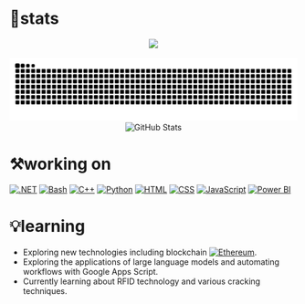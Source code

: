 # 🌋stats

<p align="center">
  <img src="https://komarev.com/ghpvc/?username=0x6r1an0y&style=for-the-badge&color=brightgreen&label=PROFILE+VIEWS"></h1>
</p>

<picture>
  <source media="(prefers-color-scheme: dark)" srcset="https://raw.githubusercontent.com/0x6r1an0y/0x6r1an0y/output/github-contribution-grid-snake-dark.svg">
  <source media="(prefers-color-scheme: light)" srcset="https://raw.githubusercontent.com/0x6r1an0y/0x6r1an0y/output/github-contribution-grid-snake.svg">
  <img alt="github contribution grid snake animation" src="https://raw.githubusercontent.com/0x6r1an0y/0x6r1an0y/output/github-contribution-grid-snake.svg">
</picture>

<div align="center">
  <img  alt="GitHub Stats" src="https://github-readme-stats.vercel.app/api?username=0x6r1an0y&show_icons=true&theme=dracula&hide=issues&hide_border=true">
</div>

# ⚒️working on

[![.NET](https://img.shields.io/badge/.NET-512BD4?logo=dotnet&logoColor=fff)](#)
[![Bash](https://img.shields.io/badge/Bash-4EAA25?logo=gnubash&logoColor=fff)](#)
[![C++](https://img.shields.io/badge/C++-%2300599C.svg?logo=c%2B%2B&logoColor=white)](#)
[![Python](https://img.shields.io/badge/Python-3776AB?logo=python&logoColor=fff)](#)
[![HTML](https://img.shields.io/badge/HTML-%23E34F26.svg?logo=html5&logoColor=white)](#)
[![CSS](https://img.shields.io/badge/CSS-1572B6?logo=css3&logoColor=fff)](#)
[![JavaScript](https://img.shields.io/badge/JavaScript-F7DF1E?logo=javascript&logoColor=000)](#)
[![Power BI](https://custom-icon-badges.demolab.com/badge/Power%20BI-F1C912?logo=power-bi&logoColor=fff)](#)

# 💡learning

- Exploring new technologies including blockchain    [![Ethereum](https://img.shields.io/badge/Ethereum-3C3C3D?logo=ethereum&logoColor=white)](https://etherscan.io/address/0x4586e3cc29c7a76bbb1892d2f36455f1e057474c).
- Exploring the applications of large language models and automating workflows with Google Apps Script.
- Currently learning about RFID technology and various cracking techniques.


<!--
**brianoy/brianoy** is a ✨ _special_ ✨ repository because its `README.md` (this file) appears on your GitHub profile.

Here are some ideas to get you started:

- 🔭 I’m currently working on ...
- 🌱 I’m currently learning ...
- 👯 I’m looking to collaborate on ...
- 🤔 I’m looking for help with ...
- 💬 Ask me about ...
- 📫 How to reach me: ...
- 😄 Pronouns: ...
- ⚡ Fun fact: ...
-->
